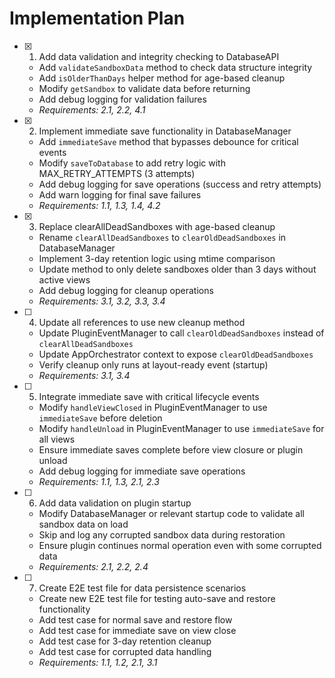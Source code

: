 # Implementation Plan

- [x] 1. Add data validation and integrity checking to DatabaseAPI





  - Add `validateSandboxData` method to check data structure integrity
  - Add `isOlderThanDays` helper method for age-based cleanup
  - Modify `getSandbox` to validate data before returning
  - Add debug logging for validation failures
  - _Requirements: 2.1, 2.2, 4.1_

- [x] 2. Implement immediate save functionality in DatabaseManager





  - Add `immediateSave` method that bypasses debounce for critical events
  - Modify `saveToDatabase` to add retry logic with MAX_RETRY_ATTEMPTS (3 attempts)
  - Add debug logging for save operations (success and retry attempts)
  - Add warn logging for final save failures
  - _Requirements: 1.1, 1.3, 1.4, 4.2_

- [x] 3. Replace clearAllDeadSandboxes with age-based cleanup





  - Rename `clearAllDeadSandboxes` to `clearOldDeadSandboxes` in DatabaseManager
  - Implement 3-day retention logic using mtime comparison
  - Update method to only delete sandboxes older than 3 days without active views
  - Add debug logging for cleanup operations
  - _Requirements: 3.1, 3.2, 3.3, 3.4_

- [ ] 4. Update all references to use new cleanup method
  - Update PluginEventManager to call `clearOldDeadSandboxes` instead of `clearAllDeadSandboxes`
  - Update AppOrchestrator context to expose `clearOldDeadSandboxes`
  - Verify cleanup only runs at layout-ready event (startup)
  - _Requirements: 3.1, 3.4_

- [ ] 5. Integrate immediate save with critical lifecycle events
  - Modify `handleViewClosed` in PluginEventManager to use `immediateSave` before deletion
  - Modify `handleUnload` in PluginEventManager to use `immediateSave` for all views
  - Ensure immediate saves complete before view closure or plugin unload
  - Add debug logging for immediate save operations
  - _Requirements: 1.1, 1.3, 2.1, 2.3_

- [ ] 6. Add data validation on plugin startup
  - Modify DatabaseManager or relevant startup code to validate all sandbox data on load
  - Skip and log any corrupted sandbox data during restoration
  - Ensure plugin continues normal operation even with some corrupted data
  - _Requirements: 2.1, 2.2, 2.4_

- [ ] 7. Create E2E test file for data persistence scenarios
  - Create new E2E test file for testing auto-save and restore functionality
  - Add test case for normal save and restore flow
  - Add test case for immediate save on view close
  - Add test case for 3-day retention cleanup
  - Add test case for corrupted data handling
  - _Requirements: 1.1, 1.2, 2.1, 3.1_

